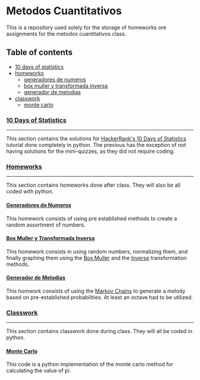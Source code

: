 # Metodos Cuantitativos #

This is a repository used solely for the storage of homeworks ore assignments for the metodos cuantitativos class.

## Table of contents ##

* [10 days of statistics](#10-days-of-statistics)
* [homeworks](#homeworks)
    * [generadores de numeros](#generadores-de-numeros)
    * [box muller y transformada inversa](#box-muller-y-transformada-inversa)
    * [generador de melodias](#generador-de-melodias)
* [classwork](#classwork)
    * [monte carlo](#monte-carlo)

### [10 Days of Statistics](https://github.com/ferpart/metodos_cuantitativos/tree/master/10_days_of_statistics) ###
___

This section contains the solutions for [HackerRank's 10 Days of Statistics](https://www.hackerrank.com/domains/tutorials/10-days-of-statistics) tutorial done completely in python. The previous has the exception of not having solutions for the mini-quizzes, as they did not require coding.

### [Homeworks](https://github.com/ferpart/metodos_cuantitativos/tree/master/homeworks) ###
___

This section contains homeworks done after class. They will also be all coded with python.

#### [Generadores de Numeros](https://github.com/ferpart/metodos_cuantitativos/tree/master/homeworks/generadores_de_numeros) ####

This homework consists of using pre established methods to create a random assortment of numbers.

#### [Box Muller y Transformada Inversa](https://github.com/ferpart/metodos_cuantitativos/tree/master/homeworks/box_muller_y_transformada_inversa) ####

This homework consists in using random numbers, normalizing them, and finally graphing them using the [Box Muller](https://en.wikipedia.org/wiki/Box%E2%80%93Muller_transform) and the [Inverse](https://en.wikipedia.org/wiki/Inverse_transform_sampling) transformation methods.

#### [Generador de Melodias](https://github.com/ferpart/metodos_cuantitativos/tree/master/homeworks/generador_de_melodias) ####

This homwork consists of using the [Markov Chains](https://en.wikipedia.org/wiki/Markov_chain) to generate a melody based on pre-established probabilities. At least an octave had to be utilized.

### [Classwork](https://github.com/ferpart/metodos_cuantitativos/tree/master/classwork) ###
___

This section contains classwork done during class. They will all be coded in python.

#### [Monte Carlo](https://github.com/ferpart/metodos_cuantitativos/tree/master/classwork/monte_carlo) ####

This code is a python implementation of the monte carlo method for calculating the value of pi.
